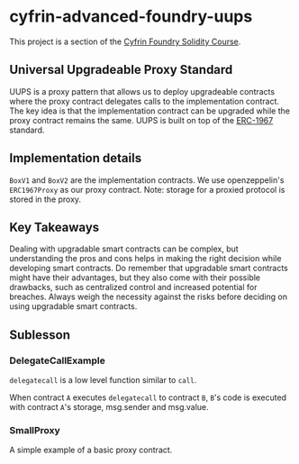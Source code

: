 # cyfrin-advanced-foundry-uups

This project is a section of the [Cyfrin Foundry Solidity Course](https://github.com/Cyfrin/foundry-full-course-cu?tab=readme-ov-file#advanced-foundry-section-5-foundry-upgrades).

## Universal Upgradeable Proxy Standard

UUPS is a proxy pattern that allows us to deploy upgradeable contracts where the proxy contract delegates calls to the implementation contract.
The key idea is that the implementation contract can be upgraded while the proxy contract remains the same. UUPS is built on top of the [ERC-1967](https://eips.ethereum.org/EIPS/eip-1967) standard.

## Implementation details

`BoxV1` and `BoxV2` are the implementation contracts. We use openzeppelin's `ERC1967Proxy` as our proxy contract. Note: storage for a proxied protocol is stored in the proxy.

## Key Takeaways

Dealing with upgradable smart contracts can be complex, but understanding the pros and cons helps in making the right decision while developing smart contracts.
Do remember that upgradable smart contracts might have their advantages, but they also come with their possible drawbacks, such as centralized control and increased potential for breaches.
Always weigh the necessity against the risks before deciding on using upgradable smart contracts.

## Sublesson

### DelegateCallExample

`delegatecall` is a low level function similar to `call`.

When contract `A` executes `delegatecall` to contract `B`, `B`'s code is executed
with contract `A`'s storage, msg.sender and msg.value.

### SmallProxy

A simple example of a basic proxy contract.

